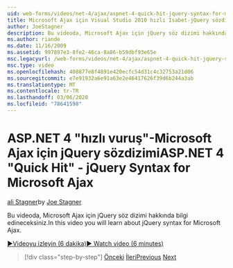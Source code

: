 ```yaml
---
uid: web-forms/videos/net-4/ajax/aspnet-4-quick-hit-jquery-syntax-for-microsoft-ajax
title: Microsoft Ajax için Visual Studio 2010 hızlı Isabet-jQuery sözdizimi | Microsoft Docs
author: JoeStagner
description: Bu videoda, Microsoft Ajax için jQuery söz dizimi hakkında bilgi edineceksiniz.
ms.author: riande
ms.date: 11/16/2009
ms.assetid: 997897e3-8fe2-46ca-8a86-b59dbf93e65e
msc.legacyurl: /web-forms/videos/net-4/ajax/aspnet-4-quick-hit-jquery-syntax-for-microsoft-ajax
msc.type: video
ms.openlocfilehash: 408877e8f4891e420ecfc54d31c4c32753a21d06
ms.sourcegitcommit: e7e91932a6e91a63e2e46417626f39d6b244a3ab
ms.translationtype: MT
ms.contentlocale: tr-TR
ms.lasthandoff: 03/06/2020
ms.locfileid: "78641598"
---
```

# <a name="aspnet-4-quick-hit---jquery-syntax-for-microsoft-ajax"></a><span data-ttu-id="1c6ba-103">ASP.NET 4 "hızlı vuruş"-Microsoft Ajax için jQuery sözdizimi</span><span class="sxs-lookup"><span data-stu-id="1c6ba-103">ASP.NET 4 "Quick Hit" - jQuery Syntax for Microsoft Ajax</span></span>

<span data-ttu-id="1c6ba-104">[ali Stagner](https://github.com/JoeStagner)</span><span class="sxs-lookup"><span data-stu-id="1c6ba-104">by [Joe Stagner](https://github.com/JoeStagner)</span></span>

<span data-ttu-id="1c6ba-105">Bu videoda, Microsoft Ajax için jQuery söz dizimi hakkında bilgi edineceksiniz.</span><span class="sxs-lookup"><span data-stu-id="1c6ba-105">In this video you will learn about jQuery syntax for Microsoft Ajax.</span></span> 

[<span data-ttu-id="1c6ba-106">&#9654;Videoyu izleyin (6 dakika)</span><span class="sxs-lookup"><span data-stu-id="1c6ba-106">&#9654; Watch video (6 minutes)</span></span>](https://channel9.msdn.com/Blogs/ASP-NET-Site-Videos/aspnet-4-quick-hit-jquery-syntax-for-microsoft-ajax)

> [!div class="step-by-step"]
> <span data-ttu-id="1c6ba-107">[Önceki](aspnet-4-quick-hit-the-scriptloader.md)
> [İleri](aspnet-4-quick-hit-ajax-data-templates.md)</span><span class="sxs-lookup"><span data-stu-id="1c6ba-107">[Previous](aspnet-4-quick-hit-the-scriptloader.md)
[Next](aspnet-4-quick-hit-ajax-data-templates.md)</span></span>
